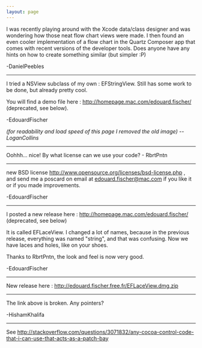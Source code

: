 ```yaml
---
layout: page
---
```




I was recently playing around with the Xcode data/class designer and was wondering how those neat flow chart views were made. I then found an even cooler implementation of a flow chart in the Quartz Composer app that comes with recent versions of the developer tools. Does anyone have any hints on how to create something similar (but simpler :P)


-DanielPeebles

----

I tried a NSView subclass of my own : EFStringView. Still has some work to be done, but already pretty cool.

You will find a demo file here : http://homepage.mac.com/edouard.fischer/ (deprecated, see below).

-EdouardFischer

*(for readability and load speed of this page I removed the old image) --LoganCollins*

----

Oohhh... nice! By what license can we use your code? - RbrtPntn

----

new BSD license http://www.opensource.org/licenses/bsd-license.php , and send me a poscard on email at edouard.fischer@mac.com if you like it or if you made improvements.

-EdouardFischer

----

I posted a new release here : http://homepage.mac.com/edouard.fischer/ (deprecated, see below)

It is called EFLaceView. I changed a lot of names, because in the previous release, everything was named "string", and that was confusing. Now we have laces and holes, like on your shoes.

Thanks to RbrtPntn, the look and feel is now very good.

-EdouardFischer

----

New release here : http://edouard.fischer.free.fr/EFLaceView.dmg.zip

----
The link above is broken. Any pointers?

-HishamKhalifa

----
See http://stackoverflow.com/questions/3071832/any-cocoa-control-code-that-i-can-use-that-acts-as-a-patch-bay
